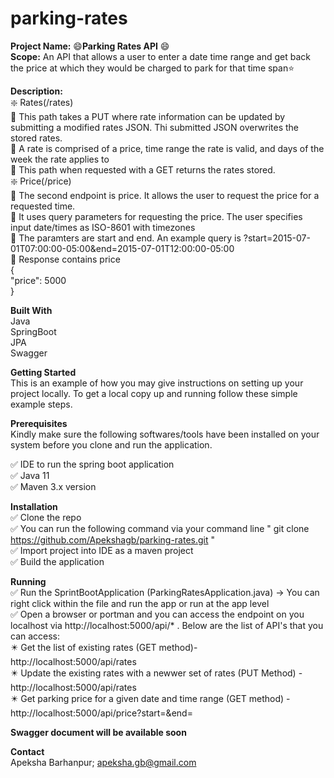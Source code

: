 # parking-rates  
**Project Name:** 	:smile:**Parking Rates API**	:smile:  
**Scope:** An API that allows a user to enter a date time range and get back the price at which they would be charged to park for that time span:star:  

**Description:**  
:sparkle: Rates(/rates)  
               :large_blue_diamond: This path takes a PUT where rate information can be updated by submitting a modified rates JSON. Thi submitted JSON overwrites the stored rates.  
               :large_blue_diamond: A rate is comprised of a price, time range the rate is valid, and days of the week the rate applies to  
               :large_blue_diamond: This path when requested with a GET returns the rates stored.  
:sparkle: Price(/price)  
               :large_blue_diamond: The second endpoint is price. It allows the user to request the price for a requested time.  
               :large_blue_diamond: It uses query parameters for requesting the price. The user specifies input date/times as ISO-8601 with timezones  
               :large_blue_diamond: The paramters are start and end. An example query is ?start=2015-07-01T07:00:00-05:00&end=2015-07-01T12:00:00-05:00  
               :large_blue_diamond: Response contains price  
                          {  
                          "price": 5000  
                          }  

**Built With**  
Java  
SpringBoot  
JPA  
Swagger  

**Getting Started**  
This is an example of how you may give instructions on setting up your project locally. To get a local copy up and running follow these simple example steps.  

**Prerequisites**  
Kindly make sure the following softwares/tools have been installed on your system before you clone and run the application.  

:white_check_mark: IDE to run the spring boot application  
:white_check_mark: Java 11  
:white_check_mark: Maven 3.x version  

**Installation**  
:white_check_mark: Clone the repo  
:white_check_mark: You can run the following command via your command line " git clone https://github.com/Apekshagb/parking-rates.git "  
:white_check_mark: Import project into IDE as a maven project   
:white_check_mark: Build the application  

**Running**  
:white_check_mark: Run the SprintBootApplication (ParkingRatesApplication.java) -> You can right click within the file and run the app or run at the app level  
:white_check_mark: Open a browser or portman and you can access the endpoint on you localhost via http://localhost:5000/api/* . 
 Below are the list of API's that you can access:  
    :eight_pointed_black_star: Get the list of existing rates (GET method)- http://localhost:5000/api/rates  
    :eight_pointed_black_star: Update the existing rates with a newwer set of rates (PUT Method) - http://localhost:5000/api/rates  
    :eight_pointed_black_star: Get parking price for a given date and time range (GET method) - http://localhost:5000/api/price?start=&end=  
    
 
**Swagger document will be available soon**  

**Contact**  
Apeksha Barhanpur; apeksha.gb@gmail.com  
